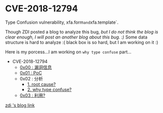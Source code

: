 # CVE-2018-12794



Type Confusion vulnerability, xfa.form` and `xfa.template`.

Though ZDI posted a blog to analyze this bug, *but I do not think the blog is clear enough, I will post an another blog about this bug. :)* Some data structure is hard to analyze :(  black box is so hard, but I am working on it :)

Here is my porcess...I am working on `why type confuse` part...

- CVE-2018-12794 
  - [0x00 : 漏洞信息](#toc_1)
  - [0x01 : PoC](#toc_2)
  - 0x02 : 分析
    - [1. root cause?](#toc_4)
    - [2. why type confuse?](#toc_5)
  - [0x03 : 利用?](#toc_6)

[zdi 's blog link](https://www.thezdi.com/blog/2018/9/18/cve-2018-12794-using-type-confusion-to-get-code-execution-in-adobe-reader)

